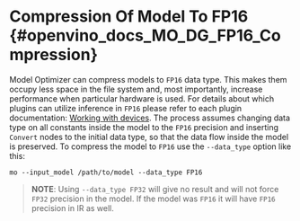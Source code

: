 # Compression Of Model To FP16 {#openvino_docs_MO_DG_FP16_Compression}

Model Optimizer can compress models to `FP16` data type. This makes them occupy less space 
in the file system and, most importantly, increase performance when particular hardware is used. 
For details about which plugins can utilize inference in `FP16` please refer to each plugin 
documentation: [Working with devices](../../OV_Runtime_UG/supported_plugins/Device_Plugins.md).
The process assumes changing data type on all constants inside the model to the `FP16` precision
and inserting `Convert` nodes to the initial data type, so that the data flow inside the model is
preserved. To compress the model to `FP16` use the `--data_type` option like this:

```
mo --input_model /path/to/model --data_type FP16
```

> **NOTE**: Using `--data_type FP32` will give no result and will not force `FP32` 
> precision in the model. If the model was `FP16` it will have `FP16` precision in IR as well.

